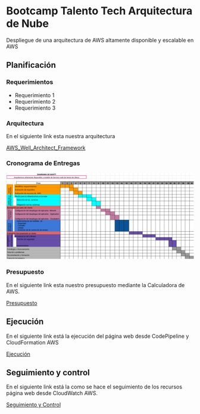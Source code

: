 # Bootcamp Talento Tech Arquitectura de Nube
Despliegue de una arquitectura de AWS altamente disponible y escalable en AWS

## Planificación

### Requerimientos

* Requerimiento 1
* Requerimiento 2
* Requerimiento 3

### Arquitectura

En el siguiente link esta nuestra arquitectura

[AWS_Well_Architect_Framework](docs/AWS_Well_Architect_Framework.md)

### Cronograma de Entregas

![](/img/Gantt.png)

### Presupuesto

En el siguiente link esta nuestro presupuesto mediante la Calculadora de AWS.

[Presupuesto](docs/Presupuesto.md)

## Ejecución

En el siguiente link está la ejecución del página web desde CodePipeline y CloudFormation AWS

[Ejecución](docs/Ejecucion.md)

 ## Seguimiento y control
 
En el siguiente link está la como se hace el seguimiento de los recursos página web desde  CloudWatch AWS.

[Seguimiento y Control](docs/Seguimiento.md)





